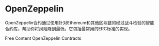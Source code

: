 # OpenZeppelin

OpenZeppelin合约通过使用针对Ethereum和其他区块链的经过战斗检验的智能合约库，帮助你将风险降到最低。它包括最常用的ERC标准的实现。

<ResourceGroupTitle>Free Content</ResourceGroupTitle>
<BadgeLink colorScheme='yellow' badgeText='Read' href='https://docs.openzeppelin.com/contracts/'>OpenZeppelin Contracts</BadgeLink>
